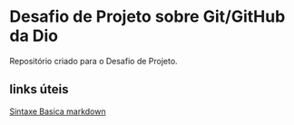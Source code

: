 # Desafio de Projeto sobre Git/GitHub da Dio
Repositório criado para o Desafio de Projeto.

## links úteis
[Sintaxe Basica markdown](https://www.markdownguide.org/basic-syntax/)
